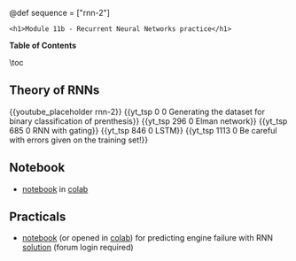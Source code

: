 @def sequence = ["rnn-2"]

~~~
<h1>Module 11b - Recurrent Neural Networks practice</h1>
~~~

**Table of Contents**

\toc


## Theory of RNNs

{{youtube_placeholder rnn-2}}
{{yt_tsp 0 0 Generating the dataset for binary classification of prenthesis}}
{{yt_tsp 296 0 Elman network}}
{{yt_tsp 685 0 RNN with gating}}
{{yt_tsp 846 0 LSTM}}
{{yt_tsp 1113 0 Be careful with errors given on the training set!}}

## Notebook

- [notebook](https://github.com/dataflowr/notebooks/blob/master/Module11/11_RNN.ipynb) in [colab](https://colab.research.google.com/github/dataflowr/notebooks/blob/master/Module11/11_RNN.ipynb)

## Practicals

- [notebook](https://github.com/dataflowr/notebooks/blob/master/Module11/11_predicitions_RNN_empty.ipynb) (or opened in [colab](https://colab.research.google.com/github/dataflowr/notebooks/blob/master/Module11/11_predicitions_RNN_empty.ipynb)) for predicting engine failure with RNN [solution](https://forum.dataflowr.com/t/links-to-solution-7-predicting-engine-failure-with-rnn/94) (forum login required)